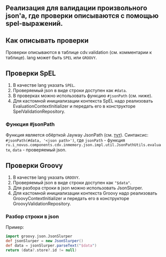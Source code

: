 ## Реализация для валидации произвольного json'a, где проверки описываются с помощью spel-выражений.

## Как описывать проверки
  Проверки описываются в таблице cdv.validation (см. комментарии к таблице).
  lang может быть `SPEL` или `GROOVY`.
   
## Проверки SpEL
1. В качестве lang указать `SPEL`.
2. Проверяемый json в виде строки доступен как `#data`.   
2. В проверках можно использовать функцию `#jsonPath` (см. ниже).
3. Для кастомной инициализации контекста SpEL надо реализовать EvaluationContextInitializer и передать его в конструкторе SpelValidationRepository.
   
### Функция #jsonPath
Функция является обёрткой Jayway JsonPath (см. [тут](https://github.com/json-path/JsonPath)).
Синтаксис:
`#jsonPath(#data, '<json path>')`,
где `jsonPath` - функция `ru.i_novus.components.cdv.inmemory.json.impl.util.JsonPathUtils.evaluate`,
`data` - проверяемый json.

## Проверки Groovy
1. В качестве lang указать `GROOVY`.
2. Проверяемый json в виде строки доступен как `"$data"`.   
3. Для разбора строки в json можно использовать JsonSlurper.
4. Для кастомной инициализации контекста Groovy надо реализовать GroovyContextInitializer и передать его в конструкторе GroovyValidationRepository.

### Разбор строки в json
Пример:
```groovy
import groovy.json.JsonSlurper
def jsonSlurper = new JsonSlurper()
def data = jsonSlurper.parseText("$data")
return (data?.store?.id != null)
```
